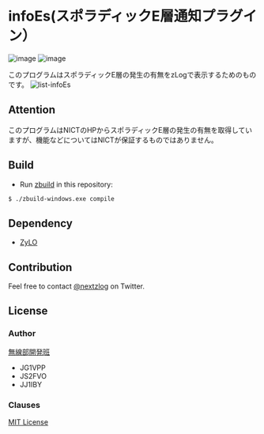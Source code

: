 infoEs(スポラディックE層通知プラグイン）
====

![image](https://img.shields.io/badge/Go-1.17-red.svg)
![image](https://img.shields.io/badge/license-MIT-darkblue.svg)

このプログラムはスポラディックE層の発生の有無をzLogで表示するためのものです。
![list-infoEs](https://user-images.githubusercontent.com/58735989/181582777-f366d56a-1542-4adf-81fa-1abc2a29f4f2.png)


## Attention
このプログラムはNICTのHPからスポラディックE層の発生の有無を取得していますが、機能などについてはNICTが保証するものではありません。

## Build

- Run [zbuild](https://github.com/nextzlog/zylo) in this repository:

```sh
$ ./zbuild-windows.exe compile
```

## Dependency

- [ZyLO](https://github.com/nextzlog/zylo)

## Contribution

Feel free to contact [@nextzlog](https://twitter.com/nextzlog) on Twitter.

## License

### Author

[無線部開発班](https://pafelog.net)

- JG1VPP
- JS2FVO
- JJ1IBY

### Clauses

[MIT License](LICENSE)
